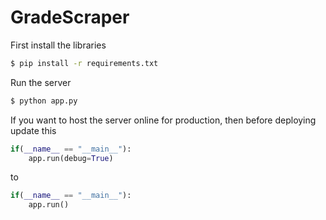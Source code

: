 # GradeScraper

First install the libraries
```sh
$ pip install -r requirements.txt
```
Run the server
```sh
$ python app.py
```

If you want to host the server online for production, then before deploying update this
```py
if(__name__ == "__main__"):
    app.run(debug=True)
```
to
```py
if(__name__ == "__main__"):
    app.run()
```

